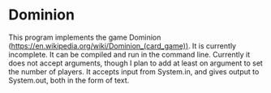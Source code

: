 # Dominion
This program implements the game Dominion (https://en.wikipedia.org/wiki/Dominion_(card_game)). It is currently incomplete.
It can be compiled and run in the command line. Currently it does not accept arguments, though I plan to add at least on argument to set the number of players.
It accepts input from System.in, and gives output to System.out, both in the form of text.